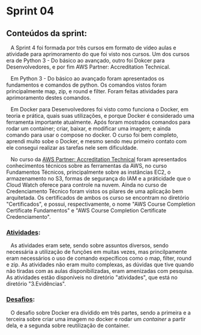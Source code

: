 # Sprint 04
## Conteúdos da sprint: 
&nbsp;&nbsp;&nbsp;A Sprint 4 foi formada por três cursos em formato de vídeo aulas e atividade para aprimoramento do que foi visto nos cursos. Um  dos cursos era de Python 3 - Do básico ao avançado, outro foi Dokcer para Desenvolvedores, e por fim AWS Partner: Accreditation Technical.<p>
&nbsp;&nbsp;&nbsp;Em Python 3 - Do básico ao avançado foram apresentados os fundamentos e comandos de python. Os comandos vistos foram principalmente map, zip, e round e filter. Foram feitas atividades para aprimoramento destes comandos.<p>

&nbsp;&nbsp;&nbsp;Em Docker para Desenvolvedores foi visto como funciona o Docker, em teoria e prática, quais suas utilizações, e porque Docker é considerado uma ferramenta importante atualmente. Após foram mostrados comandos para rodar um container; criar, baixar, e modificar uma imagem; e ainda comando para usar o compose no docker. O curso foi bem completo, aprendi muito sobe o Docker, e mesmo sendo meu primeiro contato com ele consegui realizar as tarefas nele sem dificuldade.<p>

&nbsp;&nbsp;&nbsp;No curso da [AWS Partner: Accreditation Technical](https://github.com/rehbeinp/EstagioC_UOL/blob/main/Sprint04/4.Certificados/AWS%20Course%20Completion%20Certificate%20Fundamentos%20Tecnicos.pdf) foram apresentados conhecimentos técnicos sobre as ferramentas da AWS, no curso Fundamentos Técnicos, principalmente sobre as instâncias EC2, o armazenamento no S3, formas de segurança do IAM e a práticidade que o Cloud Watch oferece para controle na nuvem. Ainda no curso de Credenciamento Técnico foram vistos os pilares de uma aplicação bem arquitetada. Os certificados de ambos os curso se encontram no diretório "Certificados", e possui, respectivamente, o nome "AWS Course Completion Certificate Fundamentos" e "AWS Course Completion Certificate Credenciamento".

### [Atividades](https://github.com/rehbeinp/EstagioC_UOL/blob/main/Sprint04/Exerc%C3%ADcios/Atividades.md):
&nbsp;&nbsp;&nbsp;As atividades eram sete, sendo sobre assuntos diversos, sendo necessária a utilização de funções em muitas vezes, mas princilpamente eram necessários o uso de comando expecíficos como o map, filter, round e zip. As atividades não eram muito complexas, as dúvidas que tive quando não tiradas com as aulas disponibilizadas, eram amenizadas com pesquisa. As atividades estão disponíveis no diretório "atividades", que está no diretório "3.Evidências". 

### [Desafios](https://github.com/rehbeinp/EstagioC_UOL/blob/main/Sprint04/Desafio/README.md): 
&nbsp;&nbsp;&nbsp;O desafio sobre Docker era dividido em três partes, sendo a primeira e a terceira sobre criar uma imagem no docker e rodar um *container* a partir dela, e a segunda sobre reutilização de container.


